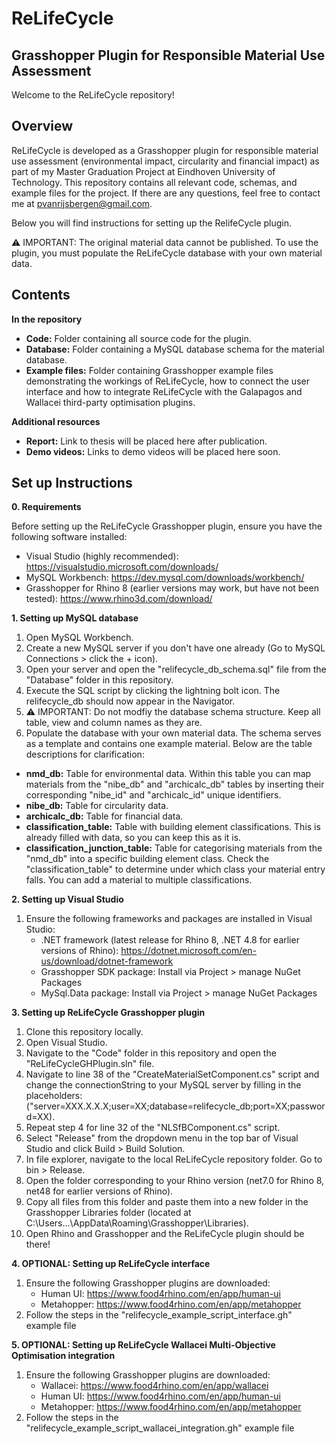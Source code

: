 # ReLifeCycle
## Grasshopper Plugin for Responsible Material Use Assessment


Welcome to the ReLifeCycle repository!


## Overview
ReLifeCycle is developed as a Grasshopper plugin for responsible material use assessment (environmental impact, circularity and financial impact) as part of my Master Graduation Project at Eindhoven University of Technology. This repository contains all relevant code, schemas, and example files for the project. If there are any questions, feel free to contact me at pvanrijsbergen@gmail.com.

Below you will find instructions for setting up the RelifeCycle plugin.

⚠ IMPORTANT: The original material data cannot be published. To use the plugin, you must populate the ReLifeCycle database with your own material data.

## Contents

**In the repository**
- **Code:** Folder containing all source code for the plugin.
- **Database:** Folder containing a MySQL database schema for the material database.
- **Example files:** Folder containing Grasshopper example files demonstrating the workings of ReLifeCycle, how to connect the user interface and how to integrate ReLifeCycle with the Galapagos and Wallacei third-party optimisation plugins.

**Additional resources**
- **Report:** Link to thesis will be placed here after publication.
- **Demo videos:** Links to demo videos will be placed here soon.


## Set up Instructions

**0. Requirements**

Before setting up the ReLifeCycle Grasshopper plugin, ensure you have the following software installed:
- Visual Studio (highly recommended): https://visualstudio.microsoft.com/downloads/
- MySQL Workbench: https://dev.mysql.com/downloads/workbench/
- Grasshopper for Rhino 8 (earlier versions may work, but have not been tested): https://www.rhino3d.com/download/

     
**1. Setting up MySQL database**
1. Open MySQL Workbench.
2. Create a new MySQL server if you don't have one already (Go to MySQL Connections > click the + icon).
3. Open your server and open the "relifecycle_db_schema.sql" file from the "Database" folder in this repository.
4. Execute the SQL script by clicking the lightning bolt icon. The relifecycle_db should now appear in the Navigator.
5. ⚠ IMPORTANT: Do not modfiy the database schema structure. Keep all table, view and column names as they are.
6. Populate the database with your own material data. The schema serves as a template and contains one example material. Below are the table descriptions for clarification:

- **nmd_db:** Table for environmental data. Within this table you can map materials from the "nibe_db" and "archicalc_db" tables by inserting their corresponding "nibe_id" and "archicalc_id" unique identifiers.
- **nibe_db:** Table for circularity data.
- **archicalc_db:** Table for financial data.
- **classification_table:** Table with building element classifications. This is already filled with data, so you can keep this as it is.
- **classification_junction_table:** Table for categorising materials from the "nmd_db" into a specific building element class. Check the "classification_table" to determine under which class your material entry falls. You can add a material to multiple classifications.


**2. Setting up Visual Studio**
1. Ensure the following frameworks and packages are installed in Visual Studio:
     - .NET framework (latest release for Rhino 8, .NET 4.8 for earlier versions of Rhino): https://dotnet.microsoft.com/en-us/download/dotnet-framework
     - Grasshopper SDK package: Install via Project > manage NuGet Packages
     - MySql.Data package: Install via Project > manage NuGet Packages

   
**3. Setting up ReLifeCycle Grasshopper plugin**
1. Clone this repository locally.
2. Open Visual Studio.
3. Navigate to the "Code" folder in this repository and open the "ReLifeCycleGHPlugin.sln" file.
4. Navigate to line 38 of the "CreateMaterialSetComponent.cs" script and change the connectionString to your MySQL server by filling in the placeholders:
   ("server=XXX.X.X.X;user=XX;database=relifecycle_db;port=XX;password=XX).
5. Repeat step 4 for line 32 of the "NLSfBComponent.cs" script.
6. Select "Release" from the dropdown menu in the top bar of Visual Studio and click Build > Build Solution.
7. In file explorer, navigate to the local ReLifeCycle repository folder. Go to bin > Release.
8. Open the folder corresponding to your Rhino version (net7.0 for Rhino 8, net48 for earlier versions of Rhino).
9. Copy all files from this folder and paste them into a new folder in the Grasshopper Libraries folder (located at C:\Users\...\AppData\Roaming\Grasshopper\Libraries).
10. Open Rhino and Grasshopper and the ReLifeCycle plugin should be there!


**4. OPTIONAL: Setting up ReLifeCycle interface**
1. Ensure the following Grasshopper plugins are downloaded:
     - Human UI: https://www.food4rhino.com/en/app/human-ui
     - Metahopper: https://www.food4rhino.com/en/app/metahopper
2. Follow the steps in the "relifecycle_example_script_interface.gh" example file


**5. OPTIONAL: Setting up ReLifeCycle Wallacei Multi-Objective Optimisation integration**
1. Ensure the following Grasshopper plugins are downloaded:
     - Wallacei: https://www.food4rhino.com/en/app/wallacei
     - Human UI: https://www.food4rhino.com/en/app/human-ui
     - Metahopper: https://www.food4rhino.com/en/app/metahopper
2. Follow the steps in the "relifecycle_example_script_wallacei_integration.gh" example file
